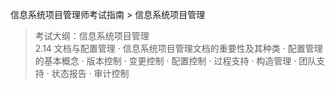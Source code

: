 信息系统项目管理师考试指南 > 信息系统项目管理

> 考试大纲：信息系统项目管理  
> 2.14 文档与配置管理 · 信息系统项目管理文档的重要性及其种类 · 配置管理的基本概念 · 版本控制 · 变更控制 · 配置控制 · 过程支持 · 构造管理 · 团队支持 · 状态报告 · 审计控制

